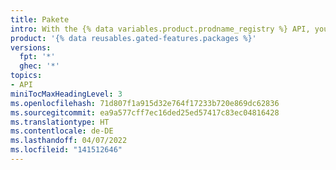 ```yaml
---
title: Pakete
intro: With the {% data variables.product.prodname_registry %} API, you can manage packages for your {% data variables.product.prodname_dotcom %} repositories and organizations.
product: '{% data reusables.gated-features.packages %}'
versions:
  fpt: '*'
  ghec: '*'
topics:
- API
miniTocMaxHeadingLevel: 3
ms.openlocfilehash: 71d807f1a915d32e764f17233b720e869dc62836
ms.sourcegitcommit: ea9a577cff7ec16ded25ed57417c83ec04816428
ms.translationtype: HT
ms.contentlocale: de-DE
ms.lasthandoff: 04/07/2022
ms.locfileid: "141512646"
---
```

<!--
  Operations are automatically generated. Markdown for this page is located in data/reusables/rest-reference/packages
-->